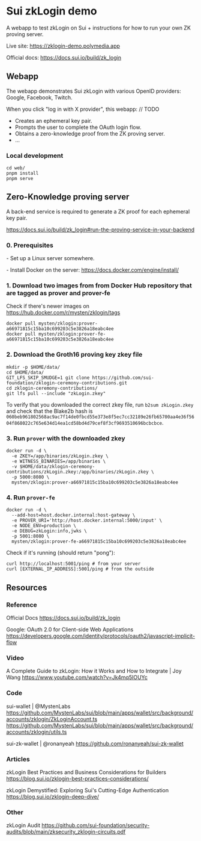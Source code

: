 # Sui zkLogin demo

A webapp to test zkLogin on Sui + instructions for how to run your own ZK proving server.

Live site: https://zklogin-demo.polymedia.app

Official docs: https://docs.sui.io/build/zk_login

## Webapp

The webapp demonstrates Sui zkLogin with various OpenID providers: Google, Facebook, Twitch.

When you click "log in with X provider", this webapp: // TODO
- Creates an ephemeral key pair.
- Prompts the user to complete the OAuth login flow.
- Obtains a zero-knowledge proof from the ZK proving server.
- ...

### Local development

```
cd web/
pnpm install
pnpm serve
```

## Zero-Knowledge proving server

A back-end service is required to generate a ZK proof for each ephemeral key pair.

https://docs.sui.io/build/zk_login#run-the-proving-service-in-your-backend

### 0. Prerequisites
\- Set up a Linux server somewhere.

\- Install Docker on the server: https://docs.docker.com/engine/install/

### 1. Download two images from from Docker Hub repository that are tagged as prover and prover-fe
Check if there's newer images on https://hub.docker.com/r/mysten/zklogin/tags
```
docker pull mysten/zklogin:prover-a66971815c15ba10c699203c5e3826a18eabc4ee
docker pull mysten/zklogin:prover-fe-a66971815c15ba10c699203c5e3826a18eabc4ee
```

### 2. Download the Groth16 proving key zkey file
```
mkdir -p $HOME/data/
cd $HOME/data/
GIT_LFS_SKIP_SMUDGE=1 git clone https://github.com/sui-foundation/zklogin-ceremony-contributions.git
cd zklogin-ceremony-contributions/
git lfs pull --include "zkLogin.zkey"
```
To verify that you downloaded the correct zkey file, run `b2sum zkLogin.zkey` and check that the Blake2b hash is `060beb961802568ac9ac7f14de0fbcd55e373e8f5ec7cc32189e26fb65700aa4e36f5604f868022c765e634d14ea1cd58bd4d79cef8f3cf9693510696bcbcbce`.

### 3. Run `prover` with the downloaded zkey
```
docker run -d \
  -e ZKEY=/app/binaries/zkLogin.zkey \
  -e WITNESS_BINARIES=/app/binaries \
  -v $HOME/data/zklogin-ceremony-contributions/zkLogin.zkey:/app/binaries/zkLogin.zkey \
  -p 5000:8080 \
  mysten/zklogin:prover-a66971815c15ba10c699203c5e3826a18eabc4ee
```

### 4. Run `prover-fe`
```
docker run -d \
  --add-host=host.docker.internal:host-gateway \
  -e PROVER_URI='http://host.docker.internal:5000/input' \
  -e NODE_ENV=production \
  -e DEBUG=zkLogin:info,jwks \
  -p 5001:8080 \
  mysten/zklogin:prover-fe-a66971815c15ba10c699203c5e3826a18eabc4ee
```
Check if it's running (should return "pong"):
```
curl http://localhost:5001/ping # from your server
curl [EXTERNAL_IP_ADDRESS]:5001/ping # from the outside
```

## Resources

### Reference

Official Docs
https://docs.sui.io/build/zk_login

Google: OAuth 2.0 for Client-side Web Applications
https://developers.google.com/identity/protocols/oauth2/javascript-implicit-flow

### Video

A Complete Guide to zkLogin: How it Works and How to Integrate | Joy Wang
https://www.youtube.com/watch?v=Jk4mq5IOUYc

### Code

sui-wallet | @MystenLabs
https://github.com/MystenLabs/sui/blob/main/apps/wallet/src/background/accounts/zklogin/ZkLoginAccount.ts
https://github.com/MystenLabs/sui/blob/main/apps/wallet/src/background/accounts/zklogin/utils.ts

sui-zk-wallet | @ronanyeah
https://github.com/ronanyeah/sui-zk-wallet

### Articles

zkLogin Best Practices and Business Considerations for Builders
https://blog.sui.io/zklogin-best-practices-considerations/

zkLogin Demystified: Exploring Sui's Cutting-Edge Authentication
https://blog.sui.io/zklogin-deep-dive/

### Other
zkLogin Audit
https://github.com/sui-foundation/security-audits/blob/main/zksecurity_zklogin-circuits.pdf
